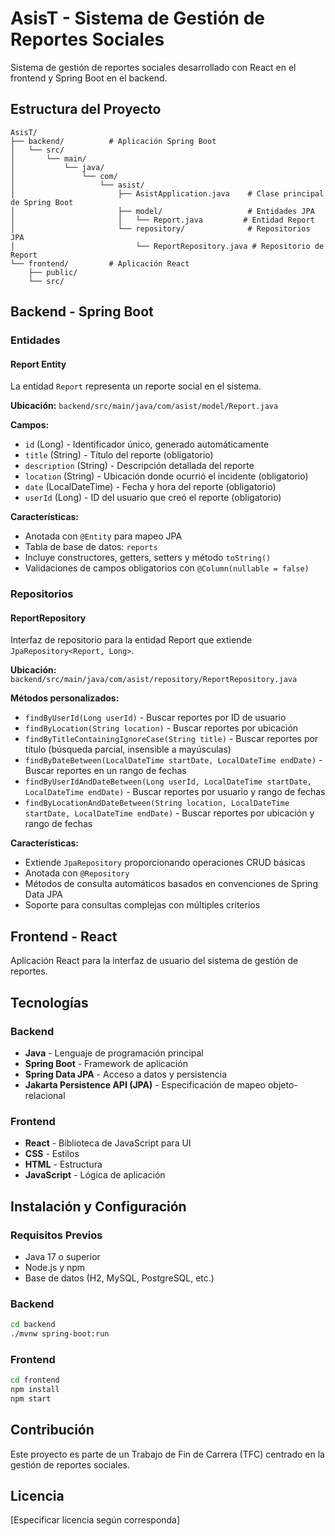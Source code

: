 # AsisT - Sistema de Gestión de Reportes Sociales

Sistema de gestión de reportes sociales desarrollado con React en el frontend y Spring Boot en el backend.

## Estructura del Proyecto

```
AsisT/
├── backend/          # Aplicación Spring Boot
│   └── src/
│       └── main/
│           └── java/
│               └── com/
│                   └── asist/
│                       ├── AsistApplication.java    # Clase principal de Spring Boot
│                       ├── model/                   # Entidades JPA
│                       │   └── Report.java         # Entidad Report
│                       └── repository/              # Repositorios JPA
│                           └── ReportRepository.java # Repositorio de Report
└── frontend/         # Aplicación React
    ├── public/
    └── src/
```

## Backend - Spring Boot

### Entidades

#### Report Entity

La entidad `Report` representa un reporte social en el sistema.

**Ubicación:** `backend/src/main/java/com/asist/model/Report.java`

**Campos:**
- `id` (Long) - Identificador único, generado automáticamente
- `title` (String) - Título del reporte (obligatorio)
- `description` (String) - Descripción detallada del reporte
- `location` (String) - Ubicación donde ocurrió el incidente (obligatorio)
- `date` (LocalDateTime) - Fecha y hora del reporte (obligatorio)
- `userId` (Long) - ID del usuario que creó el reporte (obligatorio)

**Características:**
- Anotada con `@Entity` para mapeo JPA
- Tabla de base de datos: `reports`
- Incluye constructores, getters, setters y método `toString()`
- Validaciones de campos obligatorios con `@Column(nullable = false)`

### Repositorios

#### ReportRepository

Interfaz de repositorio para la entidad Report que extiende `JpaRepository<Report, Long>`.

**Ubicación:** `backend/src/main/java/com/asist/repository/ReportRepository.java`

**Métodos personalizados:**
- `findByUserId(Long userId)` - Buscar reportes por ID de usuario
- `findByLocation(String location)` - Buscar reportes por ubicación
- `findByTitleContainingIgnoreCase(String title)` - Buscar reportes por título (búsqueda parcial, insensible a mayúsculas)
- `findByDateBetween(LocalDateTime startDate, LocalDateTime endDate)` - Buscar reportes en un rango de fechas
- `findByUserIdAndDateBetween(Long userId, LocalDateTime startDate, LocalDateTime endDate)` - Buscar reportes por usuario y rango de fechas
- `findByLocationAndDateBetween(String location, LocalDateTime startDate, LocalDateTime endDate)` - Buscar reportes por ubicación y rango de fechas

**Características:**
- Extiende `JpaRepository` proporcionando operaciones CRUD básicas
- Anotada con `@Repository`
- Métodos de consulta automáticos basados en convenciones de Spring Data JPA
- Soporte para consultas complejas con múltiples criterios

## Frontend - React

Aplicación React para la interfaz de usuario del sistema de gestión de reportes.

## Tecnologías

### Backend
- **Java** - Lenguaje de programación principal
- **Spring Boot** - Framework de aplicación
- **Spring Data JPA** - Acceso a datos y persistencia
- **Jakarta Persistence API (JPA)** - Especificación de mapeo objeto-relacional

### Frontend
- **React** - Biblioteca de JavaScript para UI
- **CSS** - Estilos
- **HTML** - Estructura
- **JavaScript** - Lógica de aplicación

## Instalación y Configuración

### Requisitos Previos
- Java 17 o superior
- Node.js y npm
- Base de datos (H2, MySQL, PostgreSQL, etc.)

### Backend
```bash
cd backend
./mvnw spring-boot:run
```

### Frontend
```bash
cd frontend
npm install
npm start
```

## Contribución

Este proyecto es parte de un Trabajo de Fin de Carrera (TFC) centrado en la gestión de reportes sociales.

## Licencia

[Especificar licencia según corresponda]
